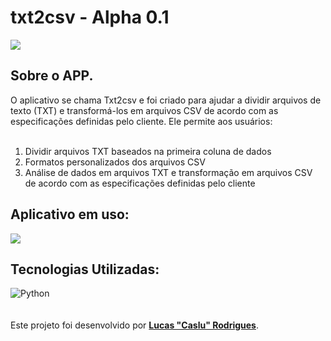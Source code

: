 # txt2csv - Alpha 0.1

![](https://i.imgur.com/WDz5nb3.png)

## Sobre o APP.

O aplicativo se chama Txt2csv e foi criado para ajudar a dividir arquivos de texto (TXT) e transformá-los em arquivos CSV de acordo com as especificações definidas pelo cliente. Ele permite aos usuários:
<br>
<br>

1. Dividir arquivos TXT baseados na primeira coluna de dados
2. Formatos personalizados dos arquivos CSV
3. Análise de dados em arquivos TXT e transformação em arquivos CSV de acordo com as especificações definidas pelo cliente

## Aplicativo em uso:

![](https://i.imgur.com/8dnEjjV.gif)

## Tecnologias Utilizadas:

![Python](https://img.shields.io/badge/python-3670A0?style=for-the-badge&logo=python&logoColor=ffdd54)
<br>
<br>
<br>
Este projeto foi desenvolvido por [**Lucas "Caslu" Rodrigues**](https://www.linkedin.com/in/lucas-data/).
